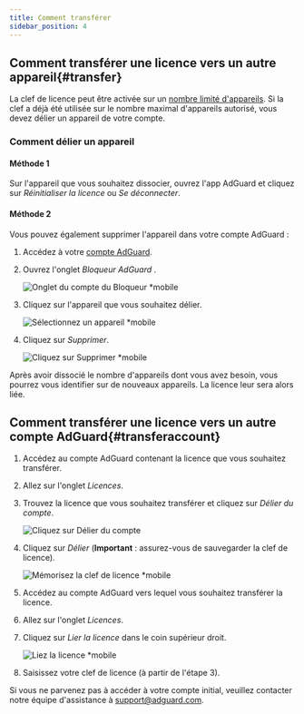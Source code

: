 ```yaml
---
title: Comment transférer
sidebar_position: 4
---
```


## Comment transférer une licence vers un autre appareil{#transfer}

La clef de licence peut être activée sur un [nombre limité d'appareils](../what-is). Si la clef a déjà été utilisée sur le nombre maximal d'appareils autorisé, vous devez délier un appareil de votre compte.

### Comment délier un appareil

#### Méthode 1

Sur l'appareil que vous souhaitez dissocier, ouvrez l'app AdGuard et cliquez sur *Réinitialiser la licence* ou *Se déconnecter*.

#### Méthode 2

Vous pouvez également supprimer l'appareil dans votre compte AdGuard :

1. Accédez à votre [compte AdGuard](https://adguardaccount.com/).

1. Ouvrez l'onglet *Bloqueur AdGuard* .

    ![Onglet du compte du Bloqueur *mobile](https://cdn.adtidy.org/content/kb/ad_blocker/general/newaccount-unbind-device-0.png)

1. Cliquez sur l'appareil que vous souhaitez délier.

    ![Sélectionnez un appareil *mobile](https://cdn.adtidy.org/content/kb/ad_blocker/general/newaccount-unbind-device-1.png)

1. Cliquez sur *Supprimer*.

    ![Cliquez sur Supprimer *mobile](https://cdn.adtidy.org/content/kb/ad_blocker/general/newaccount-unbind-device-2.png)

Après avoir dissocié le nombre d'appareils dont vous avez besoin, vous pourrez vous identifier sur de nouveaux appareils. La licence leur sera alors liée.

## Comment transférer une licence vers un autre compte AdGuard{#transferaccount}

1. Accédez au compte AdGuard contenant la licence que vous souhaitez transférer.

1. Allez sur l'onglet *Licences*.

1. Trouvez la licence que vous souhaitez transférer et cliquez sur *Délier du compte*.

    ![Cliquez sur Délier du compte](https://cdn.adtidy.org/content/kb/ad_blocker/general/newaccount-transfer-to-account.png)

1. Cliquez sur *Délier* (**Important** : assurez-vous de sauvegarder la clef de licence).

    ![Mémorisez la clef de licence *mobile](https://cdn.adtidy.org/content/kb/ad_blocker/general/newaccount-transfer-to-account-1.png)

1. Accédez au compte AdGuard vers lequel vous souhaitez transférer la licence.

1. Allez sur l'onglet *Licences*.

1. Cliquez sur *Lier la licence* dans le coin supérieur droit.

    ![Liez la licence *mobile](https://cdn.adtidy.org/content/kb/ad_blocker/general/newaccount-transfer-to-account-2.png)

1. Saisissez votre clef de licence (à partir de l'étape 3).

Si vous ne parvenez pas à accéder à votre compte initial, veuillez contacter notre équipe d'assistance à support@adguard.com.
